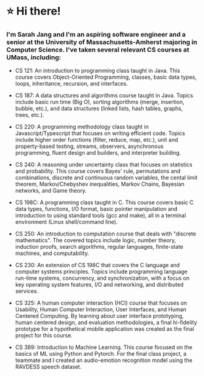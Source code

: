 # ⭐ Hi there! 
### I'm Sarah Jang and I'm an aspiring software engineer and a senior at the University of Massachusetts-Amherst majoring in Computer Science. I've taken several relevant CS courses at UMass, including: 

- CS 121: An introduction to programming class taught in Java. This course covers Object-Oriented Programming, classes, basic data types, loops, inheritance, recursion, and interfaces. 

- CS 187: A data structures and algorithms course taught in Java. Topics include basic run time (Big O), sorting algorithms (merge, insertion, bubble, etc.), and data structures (linked lists, hash tables, graphs, trees, etc.).

- CS 220: A programming methodology class taught in Javascript/Typescript that focuses on writing efficient code. Topics include higher order functions (filter, reduce, map, etc.), unit and property-based testing, streams, observers, asynchronous programming, fluent design and builders, and interpreter building.

- CS 240: A reasoning under uncertainty class that focuses on statistics and probability. This course covers Bayes' rule, permutations and combinations, discrete and continuous random variables, the cental limit theorem, Markov/Chebyshev inequalities, Markov Chains, Bayesian networks, and Game theory. 

- CS 198C: A programming class taught in C. This course covers basic C data types, functions, I/O format, basic pointer manipulation and introduction to using standard tools (gcc and make), all in a terminal environment (Linux shell/command line).

- CS 250: An introduction to computation course that deals with "discrete mathematics". The covered topics include logic, number theory, induction proofs, search algorithms, regular languages, finite-state machines, and computability. 

- CS 230: An extension of CS 198C that covers the C language and computer systems principles. Topics include programming language run-time systems, concurrency, and synchronization, with a focus on key operating system features, I/O and networking, and distributed services.

- CS 325: A human computer interaction (HCI) course that focuses on Usability, Human Computer Interaction, User Interfaces, and Human Centered Computing. By learning about user interface prototyping, human centered design, and evaluation methodologies, a final hi-fidelity prototype for a hypothetical mobile application was created as the final project for this course.

- CS 389: Introduction to Machine Learning. This course focused on the basics of ML using Python and Pytorch. For the final class project, a teammate and I created an audio-emotion recognition model using the RAVDESS speech dataset. 
